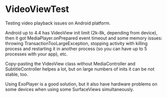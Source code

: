 # VideoViewTest
Testing video playback issues on Android platform.

Android up to 4.4 has VideoView init limit (2k-8k, depending from device), then it got MediaPlayer.onPrepared event timeout and some memory issues: throwing TransactionTooLargeException, stopping activity with killing process and restarting it in another process (so you can have up to 5 processes with your app), etc.

Copy-pasting the VideoView class without MediaController and SubtitleController helpes a lot, but on large numbers of inits it can be not stable, too.

Using ExoPlayer is a good solution, but it also have hardware problems on some devices when using some SurfaceViews simultaneously.
